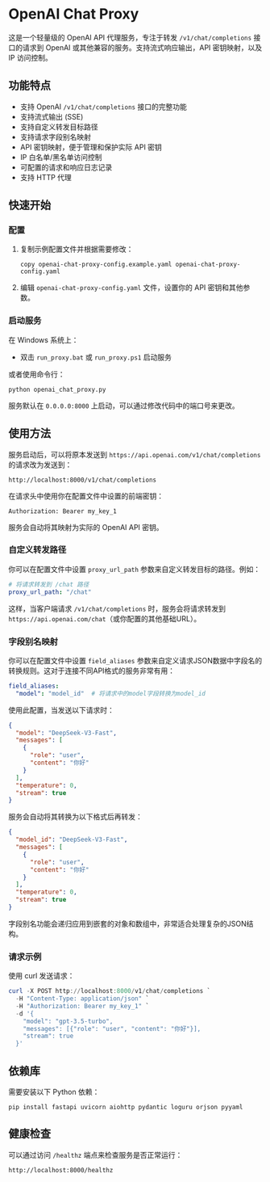# OpenAI Chat Proxy

这是一个轻量级的 OpenAI API 代理服务，专注于转发 `/v1/chat/completions` 接口的请求到 OpenAI 或其他兼容的服务。支持流式响应输出，API 密钥映射，以及 IP 访问控制。

## 功能特点

- 支持 OpenAI `/v1/chat/completions` 接口的完整功能
- 支持流式输出 (SSE)
- 支持自定义转发目标路径
- 支持请求字段别名映射
- API 密钥映射，便于管理和保护实际 API 密钥
- IP 白名单/黑名单访问控制
- 可配置的请求和响应日志记录
- 支持 HTTP 代理

## 快速开始

### 配置

1. 复制示例配置文件并根据需要修改：
   ```
   copy openai-chat-proxy-config.example.yaml openai-chat-proxy-config.yaml
   ```

2. 编辑 `openai-chat-proxy-config.yaml` 文件，设置你的 API 密钥和其他参数。

### 启动服务

在 Windows 系统上：
- 双击 `run_proxy.bat` 或 `run_proxy.ps1` 启动服务

或者使用命令行：
```
python openai_chat_proxy.py
```

服务默认在 `0.0.0.0:8000` 上启动，可以通过修改代码中的端口号来更改。

## 使用方法

服务启动后，可以将原本发送到 `https://api.openai.com/v1/chat/completions` 的请求改为发送到：

```
http://localhost:8000/v1/chat/completions
```

在请求头中使用你在配置文件中设置的前端密钥：

```
Authorization: Bearer my_key_1
```

服务会自动将其映射为实际的 OpenAI API 密钥。

### 自定义转发路径

你可以在配置文件中设置 `proxy_url_path` 参数来自定义转发目标的路径。例如：

```yaml
# 将请求转发到 /chat 路径
proxy_url_path: "/chat"
```

这样，当客户端请求 `/v1/chat/completions` 时，服务会将请求转发到 `https://api.openai.com/chat`（或你配置的其他基础URL）。

### 字段别名映射

你可以在配置文件中设置 `field_aliases` 参数来自定义请求JSON数据中字段名的转换规则。这对于连接不同API格式的服务非常有用：

```yaml
field_aliases:
  "model": "model_id"  # 将请求中的model字段转换为model_id
```

使用此配置，当发送以下请求时：

```json
{
  "model": "DeepSeek-V3-Fast",
  "messages": [
    {
      "role": "user",
      "content": "你好"
    }
  ],
  "temperature": 0,
  "stream": true
}
```

服务会自动将其转换为以下格式后再转发：

```json
{
  "model_id": "DeepSeek-V3-Fast",
  "messages": [
    {
      "role": "user",
      "content": "你好"
    }
  ],
  "temperature": 0,
  "stream": true
}
```

字段别名功能会递归应用到嵌套的对象和数组中，非常适合处理复杂的JSON结构。

### 请求示例

使用 curl 发送请求：

```powershell
curl -X POST http://localhost:8000/v1/chat/completions `
  -H "Content-Type: application/json" `
  -H "Authorization: Bearer my_key_1" `
  -d '{
    "model": "gpt-3.5-turbo",
    "messages": [{"role": "user", "content": "你好"}],
    "stream": true
  }'
```

## 依赖库

需要安装以下 Python 依赖：
```
pip install fastapi uvicorn aiohttp pydantic loguru orjson pyyaml
```

## 健康检查

可以通过访问 `/healthz` 端点来检查服务是否正常运行：

```
http://localhost:8000/healthz
``` 